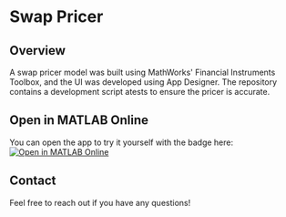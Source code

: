 # Swap Pricer

## Overview
A swap pricer model was built using MathWorks' Financial Instruments Toolbox, and the UI was developed using App Designer.
The repository contains a development script atests to ensure the pricer is accurate.

## Open in MATLAB Online
You can open the app to try it yourself with the badge here:\
[![Open in MATLAB Online](https://www.mathworks.com/images/responsive/global/open-in-matlab-online.svg)](https://matlab.mathworks.com/open/github/v1?repo=dbarnesmathworks/Swap-Pricer&project=SwapPricer.prj&file=App/SwapPricingSimple.mlapp&focus=true)

## Contact
Feel free to reach out if you have any questions!
